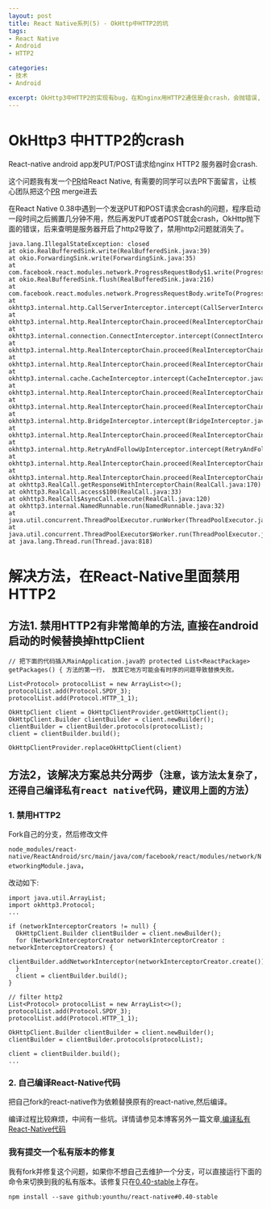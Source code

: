 ```yaml
---
layout: post
title: React Native系列(5) - OkHttp中HTTP2的坑
tags:
- React Native
- Android
- HTTP2

categories:
- 技术
- Android

excerpt: OkHttp3中HTTP2的实现有bug，在和nginx用HTTP2通信是会crash，会抛错误, 'java.lang.IllegalStateException closed'. 解决办法就是禁用Http3中的Http2功能.
---
```


# OkHttp3 中HTTP2的crash

React-native android app发PUT/POST请求给nginx HTTP2 服务器时会crash.

这个问题我有发一个[PR](https://github.com/facebook/react-native/pull/11372)给React Native, 有需要的同学可以去PR下面留言，让核心团队把这个[PR](https://github.com/facebook/react-native/pull/11372) merge进去

在React Native 0.38中遇到一个发送PUT和POST请求会crash的问题，程序启动一段时间之后搁置几分钟不用，然后再发PUT或者POST就会crash，OkHttp抛下面的错误，后来查明是服务器开启了http2导致了，禁用http2问题就消失了。

```
java.lang.IllegalStateException: closed
at okio.RealBufferedSink.write(RealBufferedSink.java:39)
at okio.ForwardingSink.write(ForwardingSink.java:35)
at com.facebook.react.modules.network.ProgressRequestBody$1.write(ProgressRequestBody.java:58)
at okio.RealBufferedSink.flush(RealBufferedSink.java:216)
at com.facebook.react.modules.network.ProgressRequestBody.writeTo(ProgressRequestBody.java:48)
at okhttp3.internal.http.CallServerInterceptor.intercept(CallServerInterceptor.java:47)
at okhttp3.internal.http.RealInterceptorChain.proceed(RealInterceptorChain.java:92)
at okhttp3.internal.connection.ConnectInterceptor.intercept(ConnectInterceptor.java:45)
at okhttp3.internal.http.RealInterceptorChain.proceed(RealInterceptorChain.java:92)
at okhttp3.internal.http.RealInterceptorChain.proceed(RealInterceptorChain.java:67)
at okhttp3.internal.cache.CacheInterceptor.intercept(CacheInterceptor.java:109)
at okhttp3.internal.http.RealInterceptorChain.proceed(RealInterceptorChain.java:92)
at okhttp3.internal.http.RealInterceptorChain.proceed(RealInterceptorChain.java:67)
at okhttp3.internal.http.BridgeInterceptor.intercept(BridgeInterceptor.java:93)
at okhttp3.internal.http.RealInterceptorChain.proceed(RealInterceptorChain.java:92)
at okhttp3.internal.http.RetryAndFollowUpInterceptor.intercept(RetryAndFollowUpInterceptor.java:124)
at okhttp3.internal.http.RealInterceptorChain.proceed(RealInterceptorChain.java:92)
at okhttp3.internal.http.RealInterceptorChain.proceed(RealInterceptorChain.java:67)
at okhttp3.RealCall.getResponseWithInterceptorChain(RealCall.java:170)
at okhttp3.RealCall.access$100(RealCall.java:33)
at okhttp3.RealCall$AsyncCall.execute(RealCall.java:120)
at okhttp3.internal.NamedRunnable.run(NamedRunnable.java:32)
at java.util.concurrent.ThreadPoolExecutor.runWorker(ThreadPoolExecutor.java:1112)
at java.util.concurrent.ThreadPoolExecutor$Worker.run(ThreadPoolExecutor.java:587)
at java.lang.Thread.run(Thread.java:818)
```

# 解决方法，在React-Native里面禁用HTTP2


## 方法1. 禁用HTTP2有非常简单的方法, 直接在android启动的时候替换掉httpClient

~~~
// 把下面的代码插入MainApplication.java的 protected List<ReactPackage> getPackages() { 方法的第一行， 放其它地方可能会有时序的问题导致替换失败。

List<Protocol> protocolList = new ArrayList<>();
protocolList.add(Protocol.SPDY_3);
protocolList.add(Protocol.HTTP_1_1);

OkHttpClient client = OkHttpClientProvider.getOkHttpClient();
OkHttpClient.Builder clientBuilder = client.newBuilder();
clientBuilder = clientBuilder.protocols(protocolList);
client = clientBuilder.build();

OkHttpClientProvider.replaceOkHttpClient(client)
~~~


## 方法2，该解决方案总共分两步（`注意，该方法太复杂了，还得自己编译私有react native代码，建议用上面的方法`）

### 1. 禁用HTTP2

Fork自己的分支，然后修改文件

`node_modules/react-native/ReactAndroid/src/main/java/com/facebook/react/modules/network/NetworkingModule.java`，

改动如下:

```
import java.util.ArrayList;
import okhttp3.Protocol;
...

if (networkInterceptorCreators != null) {
  OkHttpClient.Builder clientBuilder = client.newBuilder();
  for (NetworkInterceptorCreator networkInterceptorCreator : networkInterceptorCreators) {
	clientBuilder.addNetworkInterceptor(networkInterceptorCreator.create());
  }
  client = clientBuilder.build();
}

// filter http2
List<Protocol> protocolList = new ArrayList<>();
protocolList.add(Protocol.SPDY_3);
protocolList.add(Protocol.HTTP_1_1);

OkHttpClient.Builder clientBuilder = client.newBuilder();
clientBuilder = clientBuilder.protocols(protocolList);

client = clientBuilder.build();
...

```


### 2. 自己编译React-Native代码

把自己fork的react-native作为依赖替换原有的react-native,然后编译。

编译过程比较麻烦，中间有一些坑。详情请参见本博客另外一篇文章,[编译私有React-Native代码](/2016/12/04/编译私有React-Native代码)

### 我有提交一个私有版本的修复
我有fork并修复这个问题，如果你不想自己去维护一个分支，可以直接运行下面的命令来切换到我的私有版本。该修复只在[0.40-stable](https://github.com/younthu/react-native/tree/0.40-stable)上存在。

```
npm install --save github:younthu/react-native#0.40-stable

```
